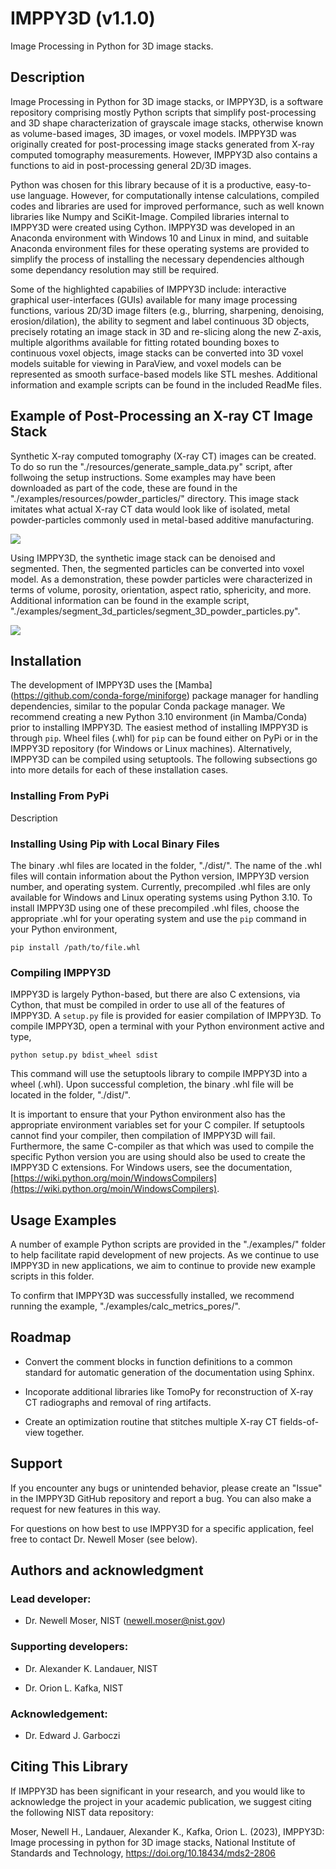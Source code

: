 # IMPPY3D (v1.1.0)

Image Processing in Python for 3D image stacks.

## Description
Image Processing in Python for 3D image stacks, or IMPPY3D, is a software
repository comprising mostly Python scripts that simplify post-processing and
3D shape characterization of grayscale image stacks, otherwise known as
volume-based images, 3D images, or voxel models. IMPPY3D was originally created
for post-processing image stacks generated from X-ray computed tomography
measurements. However, IMPPY3D also contains a functions to aid in
post-processing general 2D/3D images. 

Python was chosen for this library because of it is a productive, easy-to-use
language. However, for computationally intense calculations, compiled codes and
libraries are used for improved performance, such as well known libraries like
Numpy and SciKit-Image. Compiled libraries internal to IMPPY3D were created
using Cython. IMPPY3D was developed in an Anaconda environment with Windows 10
and Linux in mind, and suitable Anaconda environment files for these operating
systems are provided to simplify the process of installing the necessary
dependencies although some dependancy resolution may still be required. 

Some of the highlighted capabilies of IMPPY3D include: interactive graphical
user-interfaces (GUIs) available for many image processing functions, various
2D/3D image filters (e.g., blurring, sharpening, denoising, erosion/dilation),
the ability to segment and label continuous 3D objects, precisely rotating an
image stack in 3D and re-slicing along the new Z-axis, multiple algorithms
available for fitting rotated bounding boxes to continuous voxel objects, image
stacks can be converted into 3D voxel models suitable for viewing in ParaView,
and voxel models can be represented as smooth surface-based models like STL
meshes. Additional information and example scripts can be found in the included
ReadMe files.

## Example of Post-Processing an X-ray CT Image Stack
Synthetic X-ray computed tomography (X-ray CT) images can be created. To do so
run the "./resources/generate_sample_data.py" script, after follwoing the setup
instructions. Some examples may have been downloaded as part of the code, these
are found in the "./examples/resources/powder_particles/" directory. This image
stack imitates what actual X-ray CT data would look like of isolated, metal
powder-particles commonly used in metal-based additive manufacturing.

![](./readme_pics/synthetic_powder_particles_img_stack.gif)

Using IMPPY3D, the synthetic image stack can be denoised and segmented. Then,
the segmented particles can be converted into voxel model. As a demonstration,
these powder particles were characterized in terms of volume, porosity,
orientation, aspect ratio, sphericity, and more. Additional information can be
found in the example
script, "./examples/segment_3d_particles/segment_3D_powder_particles.py".

![](./readme_pics/synthetic_powder_particles_voxels.gif)


## Installation 
The development of IMPPY3D uses the [Mamba]
(https://github.com/conda-forge/miniforge) package manager for handling
dependencies, similar to the popular Conda package manager. We recommend
creating a new Python 3.10 environment (in Mamba/Conda) prior to installing
IMPPY3D. The easiest method of installing IMPPY3D is through `pip`. Wheel files
(.whl) for `pip` can be found either on PyPi or in the IMPPY3D repository
(for Windows or Linux machines). Alternatively, IMPPY3D can be compiled using
setuptools. The following subsections go into more details for each of these
installation cases.

### Installing From PyPi
Description

### Installing Using Pip with Local Binary Files
The binary .whl files are located in the folder, "./dist/". The name of the .whl
files will contain information about the Python version, IMPPY3D version
number, and operating system. Currently, precompiled .whl files are only
available for Windows and Linux operating systems using Python 3.10. To install
IMPPY3D using one of these precompiled .whl files, choose the appropriate .whl
for your operating system and use the `pip` command in your Python environment,

`pip install /path/to/file.whl`

### Compiling IMPPY3D
IMPPY3D is largely Python-based, but there are also C extensions, via Cython, that must be compiled in order to use all of the features of IMPPY3D. A `setup.py` file is provided for easier compilation of IMPPY3D. To compile IMPPY3D, open a terminal with your Python environment active and type,

`python setup.py bdist_wheel sdist` 

This command will use the setuptools library to compile IMPPY3D into a wheel (.whl). Upon successful completion, the binary .whl file will be located in the folder, "./dist/".

It is important to ensure that your Python environment also has the appropriate environment variables set for your C compiler. If setuptools cannot find your compiler, then compilation of IMPPY3D will fail. Furthermore, the same C-compiler as that which was used to compile the specific Python version you are using should also be used to create the IMPPY3D C extensions. For Windows users, see the documentation, [https://wiki.python.org/moin/WindowsCompilers](https://wiki.python.org/moin/WindowsCompilers).

## Usage Examples 
A number of example Python scripts are provided in the "./examples/" folder to
help facilitate rapid development of new projects. As we continue to use
IMPPY3D in new applications, we aim to continue to provide new example scripts
in this folder. 

To confirm that IMPPY3D was successfully installed, we recommend running the
example, "./examples/calc_metrics_pores/".

## Roadmap
* Convert the comment blocks in function definitions to a common standard for 
automatic generation of the documentation using Sphinx.

* Incoporate additional libraries like TomoPy for reconstruction of X-ray CT 
radiographs and removal of ring artifacts.

* Create an optimization routine that stitches multiple X-ray CT fields-of-view
together.

## Support
If you encounter any bugs or unintended behavior, please create an "Issue" in
the IMPPY3D GitHub repository and report a bug. You can also make a request for
new features in this way. 

For questions on how best to use IMPPY3D for a specific application, feel free
to contact Dr. Newell Moser (see below).  

## Authors and acknowledgment

### Lead developer: 
* Dr. Newell Moser, NIST (newell.moser@nist.gov)

### Supporting developers: 
* Dr. Alexander K. Landauer, NIST

* Dr. Orion L. Kafka, NIST

### Acknowledgement:
* Dr. Edward J. Garboczi

## Citing This Library
If IMPPY3D has been significant in your research, and you would like to acknowledge
the project in your academic publication, we suggest citing the following NIST data
repository:

Moser, Newell H., Landauer, Alexander K., Kafka, Orion L. (2023), IMPPY3D: Image
processing in python for 3D image stacks, National Institute of Standards and
Technology, https://doi.org/10.18434/mds2-2806
